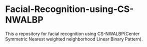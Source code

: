 # Facial-Recognition-using-CS-NWALBP
This a repository for facial recognition using CS-NWALBP(Center Symmetric Nearest weighted neighborhood Linear Binary Pattern).
